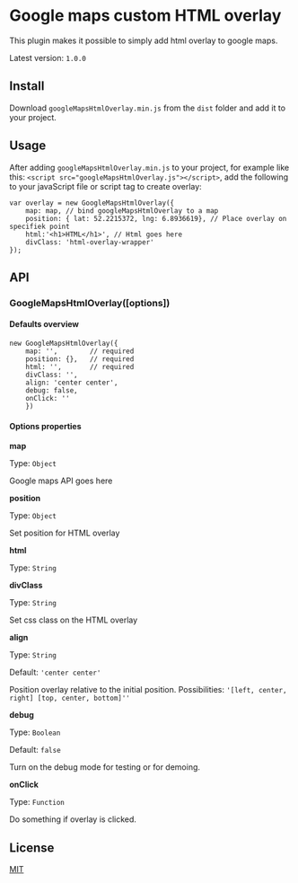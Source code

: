 # Google maps custom HTML overlay

This plugin makes it possible to simply add html overlay to google maps.

Latest version: `1.0.0`

## Install

Download `googleMapsHtmlOverlay.min.js` from the `dist` folder and add it to your project.

## Usage

After adding `googleMapsHtmlOverlay.min.js` to your project, for example like this: `<script src="googleMapsHtmlOverlay.js"></script>`, add the following to your javaScript file or script tag to create overlay:

```
var overlay = new GoogleMapsHtmlOverlay({
    map: map, // bind googleMapsHtmlOverlay to a map
    position: { lat: 52.2215372, lng: 6.8936619}, // Place overlay on specifiek point
    html:'<h1>HTML</h1>', // Html goes here
    divClass: 'html-overlay-wrapper'
});
```

## API

### GoogleMapsHtmlOverlay([options])

#### Defaults overview

```
new GoogleMapsHtmlOverlay({
    map: '',        // required
    position: {},   // required
    html: '',       // required
    divClass: '',
    align: 'center center',
    debug: false,
    onClick: ''
    })
```

#### Options properties

**map**

Type: `Object`

Google maps API goes here

**position**

Type: `Object`

Set position for HTML overlay

**html**

Type: `String`

**divClass**

Type: `String`

Set css class on the HTML overlay

**align**

Type: `String`

Default: `'center center'`

Position overlay relative to the initial position.
Possibilities: `'[left, center, right] [top, center, bottom]''`

**debug**

Type: `Boolean`

Default: `false`

Turn on the debug mode for testing or for demoing.

**onClick**

Type: `Function`

Do something if overlay is clicked.

## License

[MIT](https://raw.githubusercontent.com/Chmylov/google-maps-html-overlay/develop/LICENSEs)
